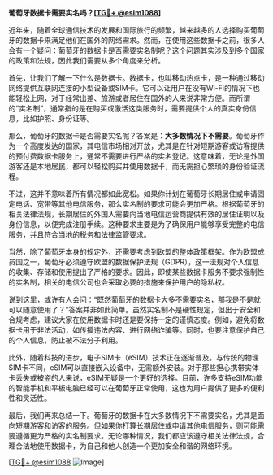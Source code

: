**葡萄牙数据卡需要实名吗？[[TG💪+ @esim1088](https://t.me/s/esim1088)]**

近年来，随着全球通信技术的发展和国际旅行的频繁，越来越多的人选择购买葡萄牙的数据卡来满足他们在国外的网络需求。然而，在使用这些数据卡之前，很多人会有一个疑问：葡萄牙的数据卡是否需要实名制呢？这个问题其实涉及到多个国家的政策和法规，因此我们需要从多个角度来分析。

首先，让我们了解一下什么是数据卡。数据卡，也叫移动热点卡，是一种通过移动网络提供互联网连接的小型设备或SIM卡。它可以让用户在没有Wi-Fi的情况下也能轻松上网，对于经常出差、旅游或者居住在国外的人来说非常方便。而所谓的“实名制”，通常指的是在购买或激活这类服务时，需要提供个人的真实身份信息，比如护照、身份证等。

那么，葡萄牙的数据卡是否需要实名呢？答案是：**大多数情况下不需要**。葡萄牙作为一个高度发达的国家，其电信市场相对开放，尤其是在针对短期游客或访客提供的预付费数据卡服务上，通常不需要进行严格的实名登记。这意味着，无论是外国游客还是本地居民，都可以轻松购买并使用数据卡，而无需担心繁琐的身份验证流程。

不过，这并不意味着所有情况都如此宽松。如果你计划在葡萄牙长期居住或申请固定电话、宽带等其他电信服务，那么实名制的要求可能会更加严格。根据葡萄牙的相关法律法规，长期居住的外国人需要向当地电信运营商提供有效的居住证明以及身份信息，以便完成注册手续。这种要求主要是为了确保用户能够享受完整的电信服务，并且符合当地的税务和法律监管要求。

当然，除了葡萄牙本身的规定外，还需要考虑到欧盟的整体政策框架。作为欧盟成员国之一，葡萄牙必须遵守欧盟的数据保护法规（GDPR），这一法规对个人信息的收集、存储和使用提出了严格的要求。因此，即使某些数据卡服务不要求强制性的实名制，相关的电信公司也会采取必要的措施来保护用户的隐私权。

说到这里，或许有人会问：“既然葡萄牙的数据卡大多不需要实名，那我是不是就可以随意使用了？”答案并非如此简单。虽然实名制不是硬性规定，但出于安全和合规考虑，建议大家在使用数据卡时还是要保持一定的谨慎态度。例如，避免将数据卡用于非法活动，如传播违法内容、进行网络诈骗等。同时，也要注意保护自己的个人信息，防止被不法分子利用。

此外，随着科技的进步，电子SIM卡（eSIM）技术正在逐渐普及。与传统的物理SIM卡不同，eSIM可以直接嵌入设备中，无需额外安装。对于那些担心携带实体卡丢失或被盗的人来说，eSIM无疑是一个更好的选择。目前，许多支持eSIM功能的智能手机和平板电脑已经可以在葡萄牙正常使用，这也为用户提供了更多的便利性和灵活性。

最后，我们再来总结一下。葡萄牙的数据卡在大多数情况下不需要实名，尤其是面向短期游客和访客的服务。但如果你打算长期居住或申请其他电信服务，则可能需要遵循更为严格的实名制要求。无论哪种情况，我们都应该遵守相关法律法规，合理合法地使用数据卡，为自己和他人创造一个更加安全和谐的网络环境。

[[TG💪+ @esim1088](https://t.me/s/esim1088) ![Image](https://i.postimg.cc/4NQfJmqS/Snipaste-2025-05-13-00-14-12.png)]